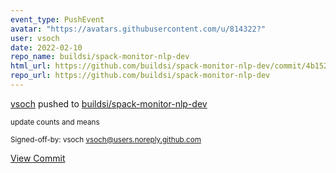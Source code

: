 ```yaml
---
event_type: PushEvent
avatar: "https://avatars.githubusercontent.com/u/814322?"
user: vsoch
date: 2022-02-10
repo_name: buildsi/spack-monitor-nlp-dev
html_url: https://github.com/buildsi/spack-monitor-nlp-dev/commit/4b1527fcb3ec010ad1d526bdde32487bc0c9aefc
repo_url: https://github.com/buildsi/spack-monitor-nlp-dev
---
```


<a href='https://github.com/vsoch' target='_blank'>vsoch</a> pushed to <a href='https://github.com/buildsi/spack-monitor-nlp-dev' target='_blank'>buildsi/spack-monitor-nlp-dev</a>

<small>update counts and means

Signed-off-by: vsoch <vsoch@users.noreply.github.com></small>

<a href='https://github.com/buildsi/spack-monitor-nlp-dev/commit/4b1527fcb3ec010ad1d526bdde32487bc0c9aefc' target='_blank'>View Commit</a>